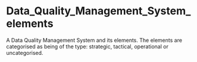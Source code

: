 # Data_Quality_Management_System_elements
A Data Quality Management System and its elements.
The elements are categorised as being of the type: strategic, tactical, operational or uncategorised.
